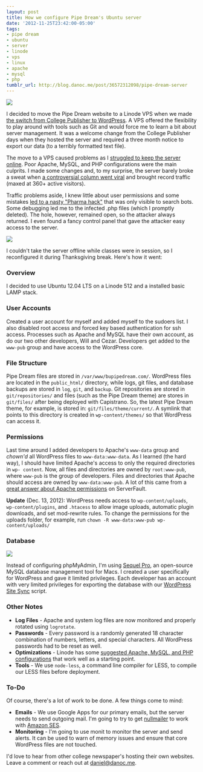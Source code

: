 ```yaml
---
layout: post
title: How we configure Pipe Dream's Ubuntu server
date: '2012-11-25T23:42:00-05:00'
tags:
- pipe dream
- ubuntu
- server
- linode
- vps
- linux
- apache
- mysql
- php
tumblr_url: http://blog.danoc.me/post/36572312098/pipe-dream-server
---
```


![](http://media.tumblr.com/tumblr_me2vyeoJhA1r4ulua.png)

I decided to move the Pipe Dream website to a Linode VPS when we made [the switch from College Publisher to WordPress](http://blog.danoc.me/2012/03/04/from-college-publisher-to-wordpress.html). A VPS offered the flexibility to play around with tools such as Git and would force me to learn a bit about server management. It was a welcome change from the College Publisher days when they hosted the server and required a three month notice to export our data (to a terribly formatted text file).

The move to a VPS caused problems as I [struggled to keep the server online](http://blog.danoc.me/2012/03/24/spring-fling-concert-announcement-takes-down-the-pipe.html). Poor Apache, MySQL, and PHP configurations were the main culprits. I made some changes and, to my surprise, the server barely broke a sweat when [a controversial column went viral](http://blog.danoc.me/2012/07/07/recent-updates.html) and brought record traffic (maxed at 360+ active visitors).

Traffic problems aside, I knew little about user permissions and some mistakes [led to a nasty "Pharma hack"](http://blog.danoc.me/2012/10/28/wordpress-pharma-hack.html) that was only visible to search bots. Some debugging led me to the infected .php files (which I promptly deleted). The hole, however, remained open, so the attacker always returned. I even found a fancy control panel that gave the attacker easy access to the server.

![](http://media.tumblr.com/tumblr_me2rvveSUe1r4ulua.png)

I couldn't take the server offline while classes were in session, so I reconfigured it during Thanksgiving break. Here's how it went:

### Overview

I decided to use Ubuntu 12.04 LTS on a Linode 512 and a installed basic LAMP stack.

### User Accounts

Created a user account for myself and added myself to the sudoers list. I also disabled root access and forced key based authentication for ssh access. Processes such as Apache and MySQL have their own account, as do our two other developers, Will and Cezar. Developers get added to the `www-pub` group and have access to the WordPress core.

### File Structure

Pipe Dream files are stored in `/var/www/bupipedream.com/`. WordPress files are located in the `public_html/` directory, while logs, git files, and database backups are stored in `log`, `git`, and `backup`. Git repositories are stored in `git/repositories/` and files (such as the Pipe Dream theme) are stores in `git/files/` after being deployed with Capistrano. So, the latest Pipe Dream theme, for example, is stored in: `git/files/theme/current/`. A symlink that points to this directory is created in `wp-content/themes/` so that WordPress can access it.

### Permissions

Last time around I added developers to Apache's `www-data` group and _chown'd_ all WordPress files to `www-data:www-data`. As I learned (the hard way), I should have limited Apache's access to only the required directories in `wp- content`. Now, all files and directories are owned by `root:www-pub`, where `www-pub` is the group of developers. Files and directories that Apache should access are owned by `www-data:www-pub`. A lot of this came from a [great answer about Apache permissions](http://serverfault.com/a/65416) on ServerFault.

**Update** (Dec. 13, 2012): WordPress needs access to `wp-content/uploads`, `wp-content/plugins`, and `.htacess` to allow image uploads, automatic plugin downloads, and set mod-rewrite rules. To change the permissions for the uploads folder, for example, run `chown -R www-data:www-pub wp-content/uploads/`

### Database

![](http://media.tumblr.com/tumblr_me2vv9MtYc1r4ulua.png)

Instead of configuring phpMyAdmin, I'm using [Sequel Pro](http://www.sequelpro.com/), an open-source MySQL database management tool for Macs. I created a user specifically for WordPress and gave it limited privileges. Each developer has an account with very limited privileges for exporting the database with our [WordPress Site Sync](https://github.com/bupipedream/WordPress-Article-Deck) script.

### Other Notes

  * **Log Files** \- Apache and system log files are now monitored and properly rotated using `logrotate`.
  * **Passwords** \- Every password is a randomly generated 18 character combination of numbers, letters, and special characters. All WordPress passwords had to be reset as well.
  * **Optimizations** \- Linode has some [suggested Apache, MySQL, and PHP configurations](http://library.linode.com/hosting-website) that work well as a starting point.
  * **Tools** \- We use `node-less`, a command line compiler for LESS, to compile our LESS files before deployment.

### To-Do

Of course, there's a lot of work to be done. A few things come to mind:

  * **Emails** \- We use Google Apps for our primary emails, but the server needs to send outgoing mail. I'm going to try to get [nullmailer](http://untroubled.org/nullmailer/) to work with [Amazon SES](http://aws.amazon.com/ses/).
  * **Monitoring** \- I'm going to use monit to monitor the server and send alerts. It can be used to warn of memory issues and ensure that core WordPress files are not touched.

I'd love to hear from other college newspaper's hosting their own websites. Leave a comment or reach out at [daniel@danoc.me](mailto:daniel@danoc.me).